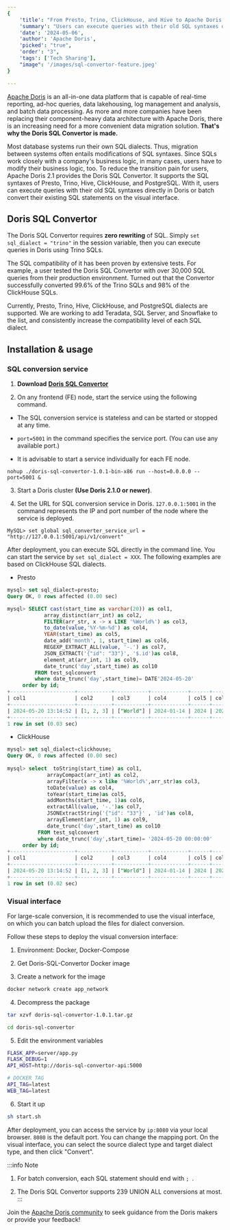 ```yaml
---
{
    'title': "From Presto, Trino, ClickHouse, and Hive to Apache Doris: SQL convertor for easy migration",
    'summary': "Users can execute queries with their old SQL syntaxes directly in Doris or batch convert their existing SQL statements on the visual SQL conversion interface.",
    'date': '2024-05-06',
    'author': 'Apache Doris',
    'picked': "true",
    'order': "3",
    'tags': ['Tech Sharing'],
    "image": '/images/sql-convertor-feature.jpeg'
}

---
```


<!-- 
Licensed to the Apache Software Foundation (ASF) under one
or more contributor license agreements.  See the NOTICE file
distributed with this work for additional information
regarding copyright ownership.  The ASF licenses this file
to you under the Apache License, Version 2.0 (the
"License"); you may not use this file except in compliance
with the License.  You may obtain a copy of the License at

  http://www.apache.org/licenses/LICENSE-2.0

Unless required by applicable law or agreed to in writing,
software distributed under the License is distributed on an
"AS IS" BASIS, WITHOUT WARRANTIES OR CONDITIONS OF ANY
KIND, either express or implied.  See the License for the
specific language governing permissions and limitations
under the License.
-->

[Apache Doris](https://doris.apache.org/) is an all-in-one data platform that is capable of real-time reporting, ad-hoc queries, data lakehousing, log management and analysis, and batch data processing. As more and more companies have been replacing their component-heavy data architecture with Apache Doris, there is an increasing need for a more convenient data migration solution. **That's why the Doris SQL Convertor is made.**

Most database systems run their own SQL dialects. Thus, migration between systems often entails modifications of SQL syntaxes. Since SQLs work closely with a company's business logic, in many cases, users have to modify their business logic, too. To reduce the transition pain for users, Apache Doris 2.1 provides the Doris SQL Convertor. It supports the SQL syntaxes of Presto, Trino, Hive, ClickHouse, and PostgreSQL. With it, users can execute queries with their old SQL syntaxes directly in Doris or batch convert their existing SQL statements on the visual interface.

## Doris SQL Convertor

The Doris SQL Convertor requires **zero rewriting** of SQL. Simply `set sql_dialect = "trino"` in the session variable, then you can execute queries in Doris using Trino SQLs. 

The SQL compatibility of it has been proven by extensive tests. For example, a user tested the Doris SQL Convertor with over 30,000 SQL queries from their production environment. Turned out that the Convertor successfully converted 99.6% of the Trino SQLs and 98% of the ClickHouse SQLs.

Currently, Presto, Trino, Hive, ClickHouse, and PostgreSQL dialects are supported. We are working to add Teradata, SQL Server, and Snowflake to the list, and consistently increase the compatibility level of each SQL dialect.

## Installation & usage

### SQL conversion service

1. **Download** **[Doris SQL Convertor](https://selectdb-doris-1308700295.cos.ap-beijing.myqcloud.com/doris-sql-convertor/doris-sql-convertor-1.0.3-bin-x86.tar.gz)**

2. On any frontend (FE) node, start the service using the following command.

- The SQL conversion service is stateless and can be started or stopped at any time.

- `port=5001` in the command specifies the service port. (You can use any available port.)

- It is advisable to start a service individually for each FE node.

```Shell
nohup ./doris-sql-convertor-1.0.1-bin-x86 run --host=0.0.0.0 --port=5001 &
```

3. Start a Doris cluster **(Use Doris 2.1.0 or newer)**.

4. Set the URL for SQL conversion service in Doris. `127.0.0.1:5001` in the command represents the IP and port number of the node where the service is deployed.

```Shell
MySQL> set global sql_converter_service_url = "http://127.0.0.1:5001/api/v1/convert"
```

After deployment, you can execute SQL directly in the command line. You can start the service by `set sql_dialect = XXX`. The following examples are based on ClickHouse SQL dialects.

- Presto

```sql
mysql> set sql_dialect=presto;                                                                                                                                                                                                             
Query OK, 0 rows affected (0.00 sec) 

mysql> SELECT cast(start_time as varchar(20)) as col1,                                                                                                                                                                                     
            array_distinct(arr_int) as col2,                                                                                                                                                                                             
            FILTER(arr_str, x -> x LIKE '%World%') as col3,                                                                                                                                                                              
            to_date(value,'%Y-%m-%d') as col4,                                                                                                                                                                                           
            YEAR(start_time) as col5,                                                                                                                                                                                                    
            date_add('month', 1, start_time) as col6,                                                                                                                                                                                    
            REGEXP_EXTRACT_ALL(value, '-.') as col7,                                                                                                                                                                                     
            JSON_EXTRACT('{"id": "33"}', '$.id')as col8,                                                                                                                                                                                 
            element_at(arr_int, 1) as col9,                                                                                                                                                                                              
            date_trunc('day',start_time) as col10                                                                                                                                                                                        
         FROM test_sqlconvert                                                                                                                                                                                                            
         where date_trunc('day',start_time)= DATE'2024-05-20'                                                                                                                                                                            
     order by id;                                                                                                                                                                                                                        
+---------------------+-----------+-----------+------------+------+---------------------+-------------+------+------+---------------------+                                                                                                
| col1                | col2      | col3      | col4       | col5 | col6                | col7        | col8 | col9 | col10               |                                                                                                
+---------------------+-----------+-----------+------------+------+---------------------+-------------+------+------+---------------------+                                                                                                
| 2024-05-20 13:14:52 | [1, 2, 3] | ["World"] | 2024-01-14 | 2024 | 2024-06-20 13:14:52 | ['-0','-1'] | "33" |    1 | 2024-05-20 00:00:00 |                                                                                                
+---------------------+-----------+-----------+------------+------+---------------------+-------------+------+------+---------------------+                                                                                                
1 row in set (0.03 sec)    
```

- ClickHouse

```sql
mysql> set sql_dialect=clickhouse;                                                                                                                                             
Query OK, 0 rows affected (0.00 sec)                                                                                                                                           
                                                                                                                                                                               
mysql> select  toString(start_time) as col1,                                                                                                                                   
             arrayCompact(arr_int) as col2,                                                                                                                                  
             arrayFilter(x -> x like '%World%',arr_str)as col3,                                                                                                              
             toDate(value) as col4,                                                                                                                                          
             toYear(start_time)as col5,                                                                                                                                      
             addMonths(start_time, 1)as col6,                                                                                                                                
             extractAll(value, '-.')as col7,                                                                                                                                 
             JSONExtractString('{"id": "33"}' , 'id')as col8,                                                                                                                
             arrayElement(arr_int, 1) as col9,                                                                                                                               
             date_trunc('day',start_time) as col10                                                                                                                           
          FROM test_sqlconvert                                                                                                                                               
          where date_trunc('day',start_time)= '2024-05-20 00:00:00'                                                                                                          
     order by id;                                                                                                                                                   
+---------------------+-----------+-----------+------------+------+---------------------+-------------+------+------+---------------------+                                    
| col1                | col2      | col3      | col4       | col5 | col6                | col7        | col8 | col9 | col10               |                                    
+---------------------+-----------+-----------+------------+------+---------------------+-------------+------+------+---------------------+                                    
| 2024-05-20 13:14:52 | [1, 2, 3] | ["World"] | 2024-01-14 | 2024 | 2024-06-20 13:14:52 | ['-0','-1'] | "33" |    1 | 2024-05-20 00:00:00 |                                    
+---------------------+-----------+-----------+------------+------+---------------------+-------------+------+------+---------------------+                                    
1 row in set (0.02 sec)
```

### Visual interface

For large-scale conversion, it is recommended to use the visual interface, on which you can batch upload the files for dialect conversion.

Follow these steps to deploy the visual conversion interface:

1. Environment: Docker, Docker-Compose

2. Get Doris-SQL-Convertor Docker image

3. Create a network for the image

```Bash
docker network create app_network
```

4. Decompress the package

```Bash
tar xzvf doris-sql-convertor-1.0.1.tar.gz

cd doris-sql-convertor
```

5. Edit the environment variables
   
```Bash
FLASK_APP=server/app.py
FLASK_DEBUG=1
API_HOST=http://doris-sql-convertor-api:5000

# DOCKER TAG
API_TAG=latest
WEB_TAG=latest
```

6. Start it up

```Bash
sh start.sh
```

After deployment, you can access the service by `ip:8080` via your local browser. `8080` is the default port. You can change the mapping port. On the visual interface, you can select the source dialect type and target dialect type, and then click "Convert".

:::info Note
1. For batch conversion, each SQL statement should end with `; `.

2. The Doris SQL Convertor supports 239 UNION ALL conversions at most.
:::

Join the [Apache Doris community](https://join.slack.com/t/apachedoriscommunity/shared_invite/zt-2gmq5o30h-455W226d79zP3L96ZhXIoQ) to seek guidance from the Doris makers or provide your feedback!







